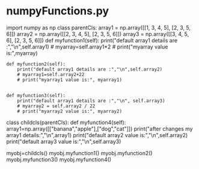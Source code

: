# numpyFunctions.py
import numpy as np
class parentCls:
    array1 = np.array([[1, 3, 4, 5], [2, 3, 5, 6]])
    array2 = np.array([[2, 3, 4, 5], [2, 3, 5, 6]])
    array3 = np.array([[3, 4, 5, 6], [2, 3, 5, 6]])
    def myfunction1(self):
        print("default array1 details are :","\n",self.array1)
        # myarray=self.array1*2
        # print("myarray value is:",myarray)

    def myfunction2(self):
        print("default array1 details are :","\n",self.array2)
        # myarray1=self.array2+22
        # print("myarray1 value is:", myarray1)


    def myfunction3(self):
        print("default array1 details are :","\n", self.array3)
        # myarray2 = self.array2 / 22
        # print("myarray2 value is:", myarray2)

class childcls(parentCls):
    def myfunction4(self):
        array1=np.array([["banana","apple"],["dog","cat"]])
        print("after changes my array1 details:","\n",array1)
        print("default array2 value is:","\n",self.array2)
        print("default array3 value is:","\n",self.array3)

myobj=childcls()
myobj.myfunction1()
myobj.myfunction2()
myobj.myfunction3()
myobj.myfunction4()
